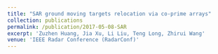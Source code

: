 ```yaml
---
title: "SAR ground moving targets relocation via co-prime arrays"
collection: publications
permalink: /publication/2017-05-08-SAR
excerpt: 'Zuzhen Huang, Jia Xu, Li Liu, Teng Long, Zhirui Wang'
venue: 'IEEE Radar Conference (RadarConf)'
---
```

